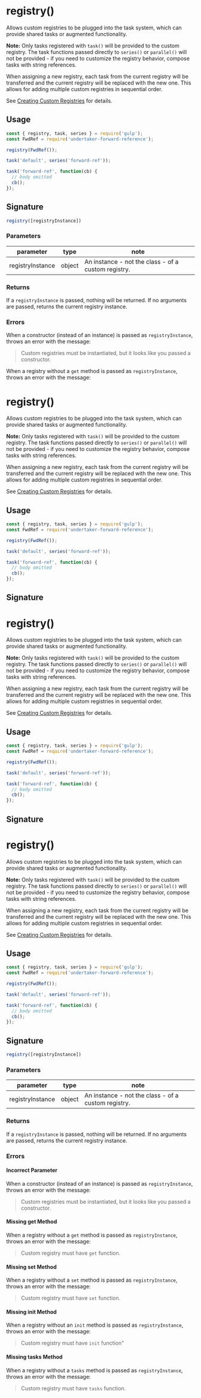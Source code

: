 <!-- front-matter
id: registry
title: registry()
hide_title: true
sidebar_label: registry()
-->

# registry()

Allows custom registries to be plugged into the task system, which can provide shared tasks or augmented functionality.

**Note:** Only tasks registered with `task()` will be provided to the custom registry. The task functions passed directly to `series()` or `parallel()` will not be provided - if you need to customize the registry behavior, compose tasks with string references.

When assigning a new registry, each task from the current registry will be transferred and the current registry will be replaced with the new one. This allows for adding multiple custom registries in sequential order.

See [Creating Custom Registries][creating-custom-registries] for details.

## Usage

```js
const { registry, task, series } = require('gulp');
const FwdRef = require('undertaker-forward-reference');

registry(FwdRef());

task('default', series('forward-ref'));

task('forward-ref', function(cb) {
  // body omitted
  cb();
});
```

## Signature

```js
registry([registryInstance])
```

### Parameters

| parameter | type | note |
|:--------------:|:-----:|--------|
| registryInstance | object | An instance - not the class - of a custom registry. |

### Returns

If a `registryInstance` is passed, nothing will be returned. If no arguments are passed, returns the current registry instance.

### Errors

When a constructor (instead of an instance) is passed as `registryInstance`, throws an error with the message:

> Custom registries must be instantiated, but it looks like you passed a constructor.

When a registry without a `get` method is passed as `registryInstance`, throws an error with the message:
<!-- front-matter
id: registry
title: registry()
hide_title: true
sidebar_label: registry()
-->

# registry()

Allows custom registries to be plugged into the task system, which can provide shared tasks or augmented functionality.

**Note:** Only tasks registered with `task()` will be provided to the custom registry. The task functions passed directly to `series()` or `parallel()` will not be provided - if you need to customize the registry behavior, compose tasks with string references.

When assigning a new registry, each task from the current registry will be transferred and the current registry will be replaced with the new one. This allows for adding multiple custom registries in sequential order.

See [Creating Custom Registries][creating-custom-registries] for details.

## Usage

```js
const { registry, task, series } = require('gulp');
const FwdRef = require('undertaker-forward-reference');

registry(FwdRef());

task('default', series('forward-ref'));

task('forward-ref', function(cb) {
  // body omitted
  cb();
});
```

## Signature

<!-- front-matter
id: registry
title: registry()
hide_title: true
sidebar_label: registry()
-->

# registry()

Allows custom registries to be plugged into the task system, which can provide shared tasks or augmented functionality.

**Note:** Only tasks registered with `task()` will be provided to the custom registry. The task functions passed directly to `series()` or `parallel()` will not be provided - if you need to customize the registry behavior, compose tasks with string references.

When assigning a new registry, each task from the current registry will be transferred and the current registry will be replaced with the new one. This allows for adding multiple custom registries in sequential order.

See [Creating Custom Registries][creating-custom-registries] for details.

## Usage

```js
const { registry, task, series } = require('gulp');
const FwdRef = require('undertaker-forward-reference');

registry(FwdRef());

task('default', series('forward-ref'));

task('forward-ref', function(cb) {
  // body omitted
  cb();
});
```

## Signature

<!-- front-matter
id: registry
title: registry()
hide_title: true
sidebar_label: registry()
-->

# registry()

Allows custom registries to be plugged into the task system, which can provide shared tasks or augmented functionality.

**Note:** Only tasks registered with `task()` will be provided to the custom registry. The task functions passed directly to `series()` or `parallel()` will not be provided - if you need to customize the registry behavior, compose tasks with string references.

When assigning a new registry, each task from the current registry will be transferred and the current registry will be replaced with the new one. This allows for adding multiple custom registries in sequential order.

See [Creating Custom Registries][creating-custom-registries] for details.

## Usage

```js
const { registry, task, series } = require('gulp');
const FwdRef = require('undertaker-forward-reference');

registry(FwdRef());

task('default', series('forward-ref'));

task('forward-ref', function(cb) {
  // body omitted
  cb();
});
```

## Signature

```js
registry([registryInstance])
```

### Parameters

| parameter | type | note |
|:--------------:|:-----:|--------|
| registryInstance | object | An instance - not the class - of a custom registry. |

### Returns

If a `registryInstance` is passed, nothing will be returned. If no arguments are passed, returns the current registry instance.

### Errors

#### Incorrect Parameter

When a constructor (instead of an instance) is passed as `registryInstance`, throws an error with the message:

> Custom registries must be instantiated, but it looks like you passed a constructor.

#### Missing get Method

When a registry without a `get` method is passed as `registryInstance`, throws an error with the message:

> Custom registry must have `get` function.

#### Missing set Method

When a registry without a `set` method is passed as `registryInstance`, throws an error with the message:

> Custom registry must have `set` function.

#### Missing init Method

When a registry without an `init` method is passed as `registryInstance`, throws an error with the message:

> Custom registry must have `init` function"

#### Missing tasks Method

When a registry without a `tasks` method is passed as `registryInstance`, throws an error with the message:

> Custom registry must have `tasks` function.

[creating-custom-registries]: ../advanced/creating-custom-registries.md
